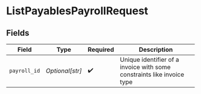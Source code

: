 # ListPayablesPayrollRequest


## Fields

| Field                                                                  | Type                                                                   | Required                                                               | Description                                                            |
| ---------------------------------------------------------------------- | ---------------------------------------------------------------------- | ---------------------------------------------------------------------- | ---------------------------------------------------------------------- |
| `payroll_id`                                                           | *Optional[str]*                                                        | :heavy_check_mark:                                                     | Unique identifier of a invoice with some constraints like invoice type |